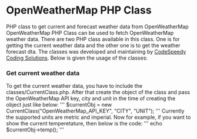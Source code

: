 # OpenWeatherMap PHP Class
PHP class to get current and forecast weather data from OpenWeatherMap
OpenWeatherMap PHP Class can be used to fetch OpenWeatherMap weather data. 
There are two PHP class available in this class. One is for getting the current weather data and the other one is to get the weather forecast dta.
The classes was developed and maintaining by [CodeSpeedy Coding Solutions](https://www.codespeedy.com/). Below is given the usage of the classes:
### Get current weather data
To get the current weather data, you have to include the classes/CurrentClass.php.
After that create the object of the class and pass the OpenWeatherMap API key, city and unit in the time of creating the object just like below:
'''
$currentObj = new CurrentClass("OpenWeatherMap_API_KEY", "CITY", "UNIT");
'''
Currently the supported units are metric and imperial.
Now for example, if you want to show the current temperetature, then below is the code:
'''
echo $currentObj->temp();
'''
